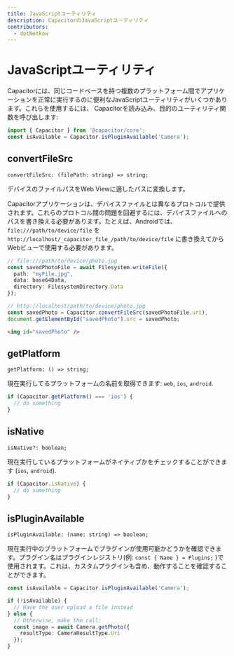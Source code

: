 ```yaml
---
title: JavaScriptユーティリティ
description: CapacitorのJavaScriptユーティリティ
contributors:
  - dotNetkow
---
```


# JavaScriptユーティリティ

Capacitorには、同じコードベースを持つ複数のプラットフォーム間でアプリケーションを正常に実行するのに便利なJavaScriptユーティリティがいくつかあります。これらを使用するには、 Capacitorを読み込み、目的のユーティリティ関数を呼び出します:

```typescript
import { Capacitor } from '@capacitor/core';
const isAvailable = Capacitor.isPluginAvailable('Camera');
```

## convertFileSrc

`convertFileSrc: (filePath: string) => string;`

デバイスのファイルパスをWeb Viewに適したパスに変換します。

Capacitorアプリケーションは、デバイスファイルとは異なるプロトコルで提供されます。これらのプロトコル間の問題を回避するには、デバイスファイルへのパスを書き換える必要があります。たとえば、Androidでは、 `file:///path/to/device/file` を `http://localhost/_capacitor_file_/path/to/device/file` に書き換えてからWebビューで使用する必要があります。

```typescript
// file:///path/to/device/photo.jpg
const savedPhotoFile = await Filesystem.writeFile({
  path: "myFile.jpg",
  data: base64Data,
  directory: FilesystemDirectory.Data
});

// http://localhost/path/to/device/photo.jpg
const savedPhoto = Capacitor.convertFileSrc(savedPhotoFile.uri),
document.getElementById("savedPhoto").src = savedPhoto;
```

```html
<img id="savedPhoto" />
```

## getPlatform

`getPlatform: () => string;`

現在実行してるプラットフォームの名前を取得できます: `web`, `ios`, `android`.

```typescript
if (Capacitor.getPlatform() === 'ios') {
  // do something
}
```

## isNative

`isNative?: boolean;`

現在実行しているプラットフォームがネイティブかをチェックすることができます (`ios`, `android`).

```typescript
if (Capacitor.isNative) {
  // do something
}
```

## isPluginAvailable

`isPluginAvailable: (name: string) => boolean;`

現在実行中のプラットフォームでプラグインが使用可能かどうかを確認できます。プラグイン名はプラグインレジストリ(例: `const { Name } = Plugins;` )で使用されます。これは、カスタムプラグインも含め、動作することを確認することができます。

```typescript
const isAvailable = Capacitor.isPluginAvailable('Camera');

if (!isAvailable) {
  // Have the user upload a file instead
} else {
  // Otherwise, make the call:
  const image = await Camera.getPhoto({
    resultType: CameraResultType.Uri
  });
}
```
